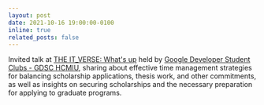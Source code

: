 ```yaml
---
layout: post
date: 2021-10-16 19:00:00-0100
inline: true
related_posts: false
---
```


Invited talk at [THE IT_VERSE: What's up](https://www.facebook.com/dsc.hcmiu/posts/pfbid027f5rjWqH4kCVpcqeTghAXFPjmAiTfBL45iGuc7WwzHv55LnF61Lf6ncP6dZCM9sLl) held by [Google Developer Student Clubs - GDSC HCMIU](https://gdg.community.dev/gdg-on-campus-vnu-hcm-international-university-ho-chi-minh-city-vietnam/), sharing about effective time management strategies for balancing scholarship applications, thesis work, and other commitments, as well as insights on securing scholarships and the necessary preparation for applying to graduate programs.